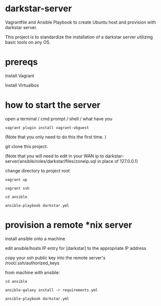 # darkstar-server
Vagrantfile and Ansible Playbook to create Ubuntu host and provision with darkstar server. 

This project is to standardize the installation of a darkstar server utilizing basic tools on any OS. 

# prereqs
Install Vagrant

Install Virtualbox

# how to start the server 
open a terminal / cmd prompt / shell / what have you

`vagrant plugin install vagrant-vbguest`

(Note that you only need to do this the first time. )

git clone this project.

(Note that you will need to edit in your WAN ip to darkstar-server/ansible/roles/darkstar/files/zoneip.sql in place of 127.0.0.1)

change directory to project root

`vagrant up`

`vagrant ssh`

`cd ansible`

`ansible-playbook darkstar.yml`


# provision a remote *nix server
install ansible onto a machine

edit ansible/hosts IP entry for [darkstar] to the appropriate IP address

copy your ssh public key into the remote server's /root/.ssh/authorized_keys

from machine with ansible: 

`cd ansible`

`ansible-galaxy install -r requirements.yml`

`ansible-playbook darkstar.yml`
